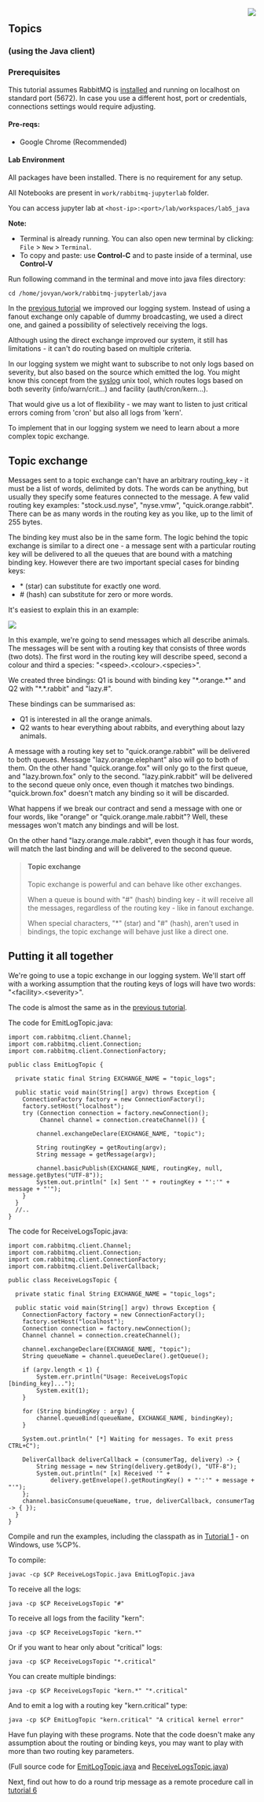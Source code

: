 <img align="right" src="./logo-small.png">



Topics
------

### (using the Java client)

### Prerequisites

This tutorial assumes RabbitMQ is
[installed](https://www.rabbitmq.com/download.html) and running on
localhost on standard port (5672). In case you use a different host,
port or credentials, connections settings would require adjusting.

#### Pre-reqs:
- Google Chrome (Recommended)

#### Lab Environment
All packages have been installed. There is no requirement for any setup.

All Notebooks are present in `work/rabbitmq-jupyterlab` folder.

You can access jupyter lab at `<host-ip>:<port>/lab/workspaces/lab5_java`

**Note:** 
- Terminal is already running. You can also open new terminal by clicking:
`File` > `New` > `Terminal`.
- To copy and paste: use **Control-C** and to paste inside of a terminal, use **Control-V**

Run following command in the terminal and move into java files directory:

`cd /home/jovyan/work/rabbitmq-jupyterlab/java`

In the [previous
tutorial](https://www.rabbitmq.com/tutorials/tutorial-four-java.html) we
improved our logging system. Instead of using a fanout exchange only
capable of dummy broadcasting, we used a direct one, and gained a
possibility of selectively receiving the logs.

Although using the direct exchange improved our system, it still has
limitations - it can't do routing based on multiple criteria.

In our logging system we might want to subscribe to not only logs based
on severity, but also based on the source which emitted the log. You
might know this concept from the
[syslog](http://en.wikipedia.org/wiki/Syslog) unix tool, which routes
logs based on both severity (info/warn/crit...) and facility
(auth/cron/kern...).

That would give us a lot of flexibility - we may want to listen to just
critical errors coming from 'cron' but also all logs from 'kern'.

To implement that in our logging system we need to learn about a more
complex topic exchange.

Topic exchange
--------------

Messages sent to a topic exchange can't have an arbitrary routing\_key -
it must be a list of words, delimited by dots. The words can be
anything, but usually they specify some features connected to the
message. A few valid routing key examples: "stock.usd.nyse", "nyse.vmw",
"quick.orange.rabbit". There can be as many words in the routing key as
you like, up to the limit of 255 bytes.

The binding key must also be in the same form. The logic behind the
topic exchange is similar to a direct one - a message sent with a
particular routing key will be delivered to all the queues that are
bound with a matching binding key. However there are two important
special cases for binding keys:

-   \* (star) can substitute for exactly one word.
-   \# (hash) can substitute for zero or more words.

It's easiest to explain this in an example:

![](https://raw.githubusercontent.com/fenago/rabbitmq-jupyterlab/master/images/images_java/python-five.webp)

In this example, we're going to send messages which all describe
animals. The messages will be sent with a routing key that consists of
three words (two dots). The first word in the routing key will describe
speed, second a colour and third a species:
"\<speed\>.\<colour\>.\<species\>".

We created three bindings: Q1 is bound with binding key "\*.orange.\*"
and Q2 with "\*.\*.rabbit" and "lazy.\#".

These bindings can be summarised as:

-   Q1 is interested in all the orange animals.
-   Q2 wants to hear everything about rabbits, and everything about lazy
    animals.

A message with a routing key set to "quick.orange.rabbit" will be
delivered to both queues. Message "lazy.orange.elephant" also will go to
both of them. On the other hand "quick.orange.fox" will only go to the
first queue, and "lazy.brown.fox" only to the second. "lazy.pink.rabbit"
will be delivered to the second queue only once, even though it matches
two bindings. "quick.brown.fox" doesn't match any binding so it will be
discarded.

What happens if we break our contract and send a message with one or
four words, like "orange" or "quick.orange.male.rabbit"? Well, these
messages won't match any bindings and will be lost.

On the other hand "lazy.orange.male.rabbit", even though it has four
words, will match the last binding and will be delivered to the second
queue.

> #### Topic exchange
>
> Topic exchange is powerful and can behave like other exchanges.
>
> When a queue is bound with "\#" (hash) binding key - it will receive
> all the messages, regardless of the routing key - like in fanout
> exchange.
>
> When special characters, "\*" (star) and "\#" (hash), aren't used in
> bindings, the topic exchange will behave just like a direct one.

Putting it all together
-----------------------

We're going to use a topic exchange in our logging system. We'll start
off with a working assumption that the routing keys of logs will have
two words: "\<facility\>.\<severity\>".

The code is almost the same as in the [previous
tutorial](https://www.rabbitmq.com/tutorials/tutorial-four-java.html).

The code for EmitLogTopic.java:

``` {.lang-java .hljs}
import com.rabbitmq.client.Channel;
import com.rabbitmq.client.Connection;
import com.rabbitmq.client.ConnectionFactory;

public class EmitLogTopic {

  private static final String EXCHANGE_NAME = "topic_logs";

  public static void main(String[] argv) throws Exception {
    ConnectionFactory factory = new ConnectionFactory();
    factory.setHost("localhost");
    try (Connection connection = factory.newConnection();
         Channel channel = connection.createChannel()) {

        channel.exchangeDeclare(EXCHANGE_NAME, "topic");

        String routingKey = getRouting(argv);
        String message = getMessage(argv);

        channel.basicPublish(EXCHANGE_NAME, routingKey, null, message.getBytes("UTF-8"));
        System.out.println(" [x] Sent '" + routingKey + "':'" + message + "'");
    }
  }
  //..
}
```

The code for ReceiveLogsTopic.java:

``` {.lang-java .hljs}
import com.rabbitmq.client.Channel;
import com.rabbitmq.client.Connection;
import com.rabbitmq.client.ConnectionFactory;
import com.rabbitmq.client.DeliverCallback;

public class ReceiveLogsTopic {

  private static final String EXCHANGE_NAME = "topic_logs";

  public static void main(String[] argv) throws Exception {
    ConnectionFactory factory = new ConnectionFactory();
    factory.setHost("localhost");
    Connection connection = factory.newConnection();
    Channel channel = connection.createChannel();

    channel.exchangeDeclare(EXCHANGE_NAME, "topic");
    String queueName = channel.queueDeclare().getQueue();

    if (argv.length < 1) {
        System.err.println("Usage: ReceiveLogsTopic [binding_key]...");
        System.exit(1);
    }

    for (String bindingKey : argv) {
        channel.queueBind(queueName, EXCHANGE_NAME, bindingKey);
    }

    System.out.println(" [*] Waiting for messages. To exit press CTRL+C");

    DeliverCallback deliverCallback = (consumerTag, delivery) -> {
        String message = new String(delivery.getBody(), "UTF-8");
        System.out.println(" [x] Received '" +
            delivery.getEnvelope().getRoutingKey() + "':'" + message + "'");
    };
    channel.basicConsume(queueName, true, deliverCallback, consumerTag -> { });
  }
}
```

Compile and run the examples, including the classpath as in [Tutorial
1](https://www.rabbitmq.com/tutorials/tutorial-one-java.html) - on
Windows, use %CP%.

To compile:

``` {.lang-bash .hljs}
javac -cp $CP ReceiveLogsTopic.java EmitLogTopic.java
```

To receive all the logs:

``` {.lang-bash .hljs}
java -cp $CP ReceiveLogsTopic "#"
```

To receive all logs from the facility "kern":

``` {.lang-bash .hljs}
java -cp $CP ReceiveLogsTopic "kern.*"
```

Or if you want to hear only about "critical" logs:

``` {.lang-bash .hljs}
java -cp $CP ReceiveLogsTopic "*.critical"
```

You can create multiple bindings:

``` {.lang-bash .hljs}
java -cp $CP ReceiveLogsTopic "kern.*" "*.critical"
```

And to emit a log with a routing key "kern.critical" type:

``` {.lang-bash .hljs}
java -cp $CP EmitLogTopic "kern.critical" "A critical kernel error"
```

Have fun playing with these programs. Note that the code doesn't make
any assumption about the routing or binding keys, you may want to play
with more than two routing key parameters.

(Full source code for
[EmitLogTopic.java](https://github.com/rabbitmq/rabbitmq-tutorials/blob/master/java/EmitLogTopic.java)
and
[ReceiveLogsTopic.java](https://github.com/rabbitmq/rabbitmq-tutorials/blob/master/java/ReceiveLogsTopic.java))

Next, find out how to do a round trip message as a remote procedure call
in [tutorial
6](https://www.rabbitmq.com/tutorials/tutorial-six-java.html)
